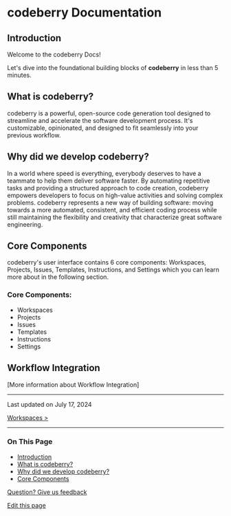# codeberry Documentation

## Introduction

Welcome to the codeberry Docs!

Let's dive into the foundational building blocks of **codeberry** in less than 5 minutes.

## What is codeberry?

codeberry is a powerful, open-source code generation tool designed to streamline and accelerate the software development process. It's customizable, opinionated, and designed to fit seamlessly into your previous workflow.

## Why did we develop codeberry?

In a world where speed is everything, everybody deserves to have a teammate to help them deliver software faster. By automating repetitive tasks and providing a structured approach to code creation, codeberry empowers developers to focus on high-value activities and solving complex problems. codeberry represents a new way of building software: moving towards a more automated, consistent, and efficient coding process while still maintaining the flexibility and creativity that characterize great software engineering.

## Core Components

codeberry's user interface contains 6 core components: Workspaces, Projects, Issues, Templates, Instructions, and Settings which you can learn more about in the following section.

### Core Components:
- Workspaces
- Projects
- Issues
- Templates
- Instructions
- Settings

## Workflow Integration

[More information about Workflow Integration]

---

Last updated on July 17, 2024

[Workspaces >](#)

---

### On This Page
- [Introduction](#introduction)
- [What is codeberry?](#what-is-codeberry)
- [Why did we develop codeberry?](#why-did-we-develop-codeberry)
- [Core Components](#core-components)

[Question? Give us feedback](#)

[Edit this page](#)